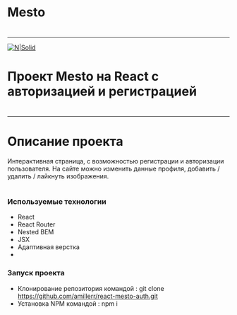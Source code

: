 # Mesto
#

____


[![N|Solid](https://pictures.s3.yandex.net/animation_topic/logo.svg)](https://praktikum.yandex.ru/)


# Проект Mesto на React с авторизацией и регистрацией
#
_____

#

# Описание проекта

Интерактивная страница, c возможностью регистрации и авторизации пользователя.
На сайте можно изменить данные профиля, добавить / удалить / лайкнуть изображения.
#

### Используемые технологии

- React
- React Router
- Nested BEM
- JSX
- Адаптивная верстка
- 
### Запуск проекта

- Клонирование репозитория командой : git clone https://github.com/amillerr/react-mesto-auth.git
- Установка NPM командой : npm i
